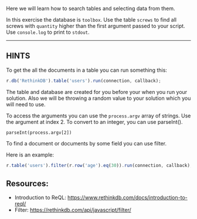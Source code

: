 Here we will learn how to search tables and selecting data from them.

In this exercise the database is `toolbox`. Use the table `screws` to find all
screws with `quantity` higher than the first argument passed to your script.
Use `console.log` to print to `stdout`.

-----------------------------------------------------------
## HINTS

To get the all the documents in a table you can run something this:

```javascript
r.db('RethinkDB').table('users').run(connection, callback);
```

The table and database are created for you before your when you run your
solution. Also we will be throwing a random value to your solution which you
will need to use.

To access the arguments you can use the `process.argv` array of strings. Use
the argument at index 2.
To convert to an integer, you can use parseInt().

`parseInt(process.argv[2])`

To find a document or documents by some field you can use filter.

Here is an example:

```javascript
r.table('users').filter(r.row('age').eq(30)).run(connection, callback);
```

## Resources:

* Introduction to ReQL: https://www.rethinkdb.com/docs/introduction-to-reql/
* Filter: https://rethinkdb.com/api/javascript/filter/
